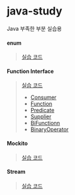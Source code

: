 # java-study
Java 부족한 부분 실습용 

#### enum 
> [실습 코드](https://github.com/zhyunk/java-study/tree/main/java/src/main/java/enumStudy)

#### Function Interface  
> [실습 코드](https://github.com/zhyunk/java-study/tree/main/java/src/main/java/functionalInterfaceStudy)   
> - [Consumer ](https://github.com/zhyunk/java-study/blob/main/java/src/main/java/functionalInterfaceStudy/Consumerr.java)  
> - [Function ](https://github.com/zhyunk/java-study/blob/main/java/src/main/java/functionalInterfaceStudy/Functionn.java)  
> - [Predicate](https://github.com/zhyunk/java-study/blob/main/java/src/main/java/functionalInterfaceStudy/Predicatee.java)  
> - [Supplier ](https://github.com/zhyunk/java-study/blob/main/java/src/main/java/functionalInterfaceStudy/Supplierr.java)   
> - [BiFunctionn ](https://github.com/zhyunk/java-study/blob/main/java/src/main/java/functionalInterfaceStudy/BiFunctionn.java)   
> - [BinaryOperator ](https://github.com/zhyunk/java-study/blob/main/java/src/main/java/functionalInterfaceStudy/BinaryOperatorr.java)   

#### Mockito
> [실습 코드](https://github.com/zhyunk/java-study/tree/main/java/src/test/java/mockito)

#### Stream
> [실습 코드](https://github.com/zhyunk/java-study/tree/main/java/src/main/java/streamStudy)

